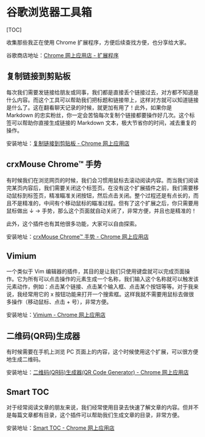 # 谷歌浏览器工具箱

[TOC]

收集那些我正在使用 Chrome 扩展程序，方便后续查找方便，也分享给大家。

谷歌商店地址：[Chrome 网上应用店 - 扩展程序](https://chrome.google.com/webstore/category/extensions?hl=zh-CN)

## 复制链接到剪贴板

每次我们需要发链接给朋友或同事，我们都是直接丢个链接过去，对方都不知道是什么内容。而这个工具可以帮助我们把标题和链接带上，这样对方就可以知道链接是什么了。这在翻看聊天记录的时候，就更加有用了！此外，如果你是 Markdown 的忠实粉丝，你一定会苦恼每次复制个链接都要操作好几次。这个标签可以帮助你直接生成链接的 Markdown 文本，极大节省你的时间，减去重复的操作。

安装地址：[复制链接到剪贴板 - Chrome 网上应用店](https://chrome.google.com/webstore/detail/copy-url-to-clipboard/miancenhdlkbmjmhlginhaaepbdnlllc?hl=zh-CN)

## crxMouse Chrome™ 手势

有时候我们在浏览网页的时候，我们会习惯用鼠标去滚动阅读内容。而当我们阅读完某页内容后，我们需要关闭这个标签页。在没有这个扩展插件之前，我们需要移动鼠标到标签页，精准瞄准关闭按钮，然后点击关闭。整个过程还是有点长的，而且不是精准的，中间有个移动鼠标的瞄准过程。但有了这个扩展之后，你只需要用鼠标做出 ↓ → 手势，那么这个页面就自动关闭了，非常方便，并且也是精准的！

此外，这个插件也有其他很多功能，大家可以自由探索。

安装地址：[crxMouse Chrome™ 手势 - Chrome 网上应用店](https://chrome.google.com/webstore/detail/crxmouse-chrome-gestures/jlgkpaicikihijadgifklkbpdajbkhjo?hl=zh-CN)

## Vimium

一个类似于 Vim 编辑器的插件，其目的是让我们只使用键盘就可以完成页面操作。它为所有可以点击操作的元素生成一个名称，我们输入这个名称就可以触发该元素动作，例如：点击某个链接、点击某个输入框、点击某个按钮等等。对于我来说，我经常用它的 x 按钮功能来打开一个搜索框。这样我就不需要用鼠标去做很多操作（移动鼠标、点击 + 号），非常方便。

安装地址：[Vimium - Chrome 网上应用店](https://chrome.google.com/webstore/detail/vimium/dbepggeogbaibhgnhhndojpepiihcmeb?hl=zh-CN)

## 二维码(QR码)生成器

有时候需要在手机上浏览 PC 页面上的内容，这个时候使用这个扩展，可以很方便地生成二维码。

安装地址：[二维码(QR码)生成器(QR Code Generator) - Chrome 网上应用店](https://chrome.google.com/webstore/detail/%E4%BA%8C%E7%BB%B4%E7%A0%81qr%E7%A0%81%E7%94%9F%E6%88%90%E5%99%A8qr-code-generato/pflgjjogbmmcmfhfcnlohagkablhbpmg?hl=zh-CN)

## Smart TOC

对于经常阅读文章的朋友来说，我们经常使用目录去快速了解文章的内容。但并不是每篇文章都有目录，这个插件可以帮助我们生成文章的目录，非常方便。

安装地址：[Smart TOC - Chrome 网上应用店](https://chrome.google.com/webstore/detail/smart-toc/lifgeihcfpkmmlfjbailfpfhbahhibba?hl=zh-CN)
